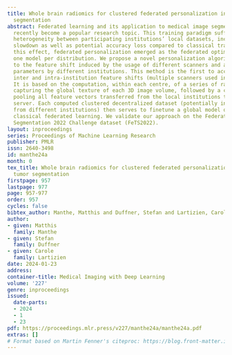 ```yaml
---
title: Whole brain radiomics for clustered federated personalization in brain tumor
  segmentation
abstract: Federated learning and its application to medical image segmentation have
  recently become a popular research topic. This training paradigm suffers from statistical
  heterogeneity between participating institutions’ local datasets, incurring convergence
  slowdown as well as potential accuracy loss compared to classical training. To mitigate
  this effect, federated personalization emerged as the federated optimization of
  one model per distribution. We propose a novel personalization algorithm tailored
  to the feature shift induced by the usage of different scanners and acquisition
  parameters by different institutions. This method is the first to account for both
  inter and intra-institution feature shifts (multiple scanners used in a single institution).
  It is based on the computation, within each centre, of a series of radiomic features
  capturing the global texture of each 3D image volume, followed by a clustering analysis
  pooling all feature vectors transferred from the local institutions to the central
  server. Each computed clustered decentralized dataset (potentially including data
  from different institutions) then serves to finetune a global model obtained through
  classical federated learning. We validate our approach on the Federated Brain Tumor
  Segmentation 2022 Challenge dataset (FeTS2022).
layout: inproceedings
series: Proceedings of Machine Learning Research
publisher: PMLR
issn: 2640-3498
id: manthe24a
month: 0
tex_title: Whole brain radiomics for clustered federated personalization in brain
  tumor segmentation
firstpage: 957
lastpage: 977
page: 957-977
order: 957
cycles: false
bibtex_author: Manthe, Matthis and Duffner, Stefan and Lartizien, Carole
author:
- given: Matthis
  family: Manthe
- given: Stefan
  family: Duffner
- given: Carole
  family: Lartizien
date: 2024-01-23
address:
container-title: Medical Imaging with Deep Learning
volume: '227'
genre: inproceedings
issued:
  date-parts:
  - 2024
  - 1
  - 23
pdf: https://proceedings.mlr.press/v227/manthe24a/manthe24a.pdf
extras: []
# Format based on Martin Fenner's citeproc: https://blog.front-matter.io/posts/citeproc-yaml-for-bibliographies/
---
```

